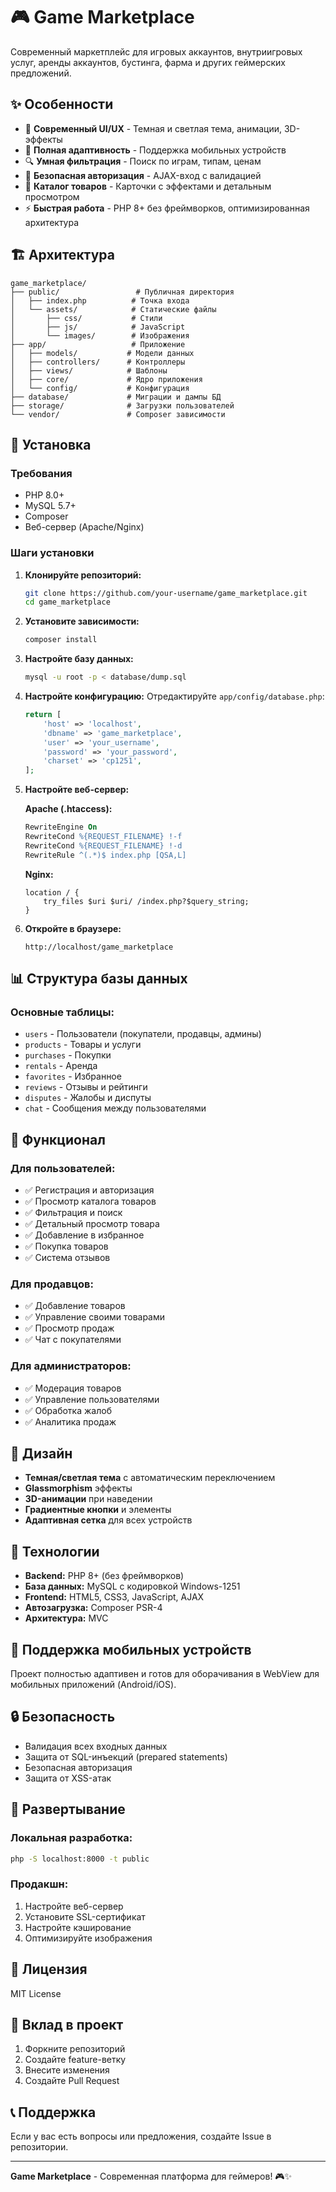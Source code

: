 # 🎮 Game Marketplace

Современный маркетплейс для игровых аккаунтов, внутриигровых услуг, аренды аккаунтов, бустинга, фарма и других геймерских предложений.

## ✨ Особенности

- 🎨 **Современный UI/UX** - Темная и светлая тема, анимации, 3D-эффекты
- 📱 **Полная адаптивность** - Поддержка мобильных устройств
- 🔍 **Умная фильтрация** - Поиск по играм, типам, ценам
- 🔐 **Безопасная авторизация** - AJAX-вход с валидацией
- 🛒 **Каталог товаров** - Карточки с эффектами и детальным просмотром
- ⚡ **Быстрая работа** - PHP 8+ без фреймворков, оптимизированная архитектура

## 🏗️ Архитектура

```
game_marketplace/
├── public/                 # Публичная директория
│   ├── index.php          # Точка входа
│   └── assets/            # Статические файлы
│       ├── css/           # Стили
│       ├── js/            # JavaScript
│       └── images/        # Изображения
├── app/                   # Приложение
│   ├── models/           # Модели данных
│   ├── controllers/      # Контроллеры
│   ├── views/            # Шаблоны
│   ├── core/             # Ядро приложения
│   └── config/           # Конфигурация
├── database/             # Миграции и дампы БД
├── storage/              # Загрузки пользователей
└── vendor/               # Composer зависимости
```

## 🚀 Установка

### Требования
- PHP 8.0+
- MySQL 5.7+
- Composer
- Веб-сервер (Apache/Nginx)

### Шаги установки

1. **Клонируйте репозиторий:**
   ```bash
   git clone https://github.com/your-username/game_marketplace.git
   cd game_marketplace
   ```

2. **Установите зависимости:**
   ```bash
   composer install
   ```

3. **Настройте базу данных:**
   ```bash
   mysql -u root -p < database/dump.sql
   ```

4. **Настройте конфигурацию:**
   Отредактируйте `app/config/database.php`:
   ```php
   return [
       'host' => 'localhost',
       'dbname' => 'game_marketplace',
       'user' => 'your_username',
       'password' => 'your_password',
       'charset' => 'cp1251',
   ];
   ```

5. **Настройте веб-сервер:**
   
   **Apache (.htaccess):**
   ```apache
   RewriteEngine On
   RewriteCond %{REQUEST_FILENAME} !-f
   RewriteCond %{REQUEST_FILENAME} !-d
   RewriteRule ^(.*)$ index.php [QSA,L]
   ```
   
   **Nginx:**
   ```nginx
   location / {
       try_files $uri $uri/ /index.php?$query_string;
   }
   ```

6. **Откройте в браузере:**
   ```
   http://localhost/game_marketplace
   ```

## 📊 Структура базы данных

### Основные таблицы:
- `users` - Пользователи (покупатели, продавцы, админы)
- `products` - Товары и услуги
- `purchases` - Покупки
- `rentals` - Аренда
- `favorites` - Избранное
- `reviews` - Отзывы и рейтинги
- `disputes` - Жалобы и диспуты
- `chat` - Сообщения между пользователями

## 🎯 Функционал

### Для пользователей:
- ✅ Регистрация и авторизация
- ✅ Просмотр каталога товаров
- ✅ Фильтрация и поиск
- ✅ Детальный просмотр товара
- ✅ Добавление в избранное
- ✅ Покупка товаров
- ✅ Система отзывов

### Для продавцов:
- ✅ Добавление товаров
- ✅ Управление своими товарами
- ✅ Просмотр продаж
- ✅ Чат с покупателями

### Для администраторов:
- ✅ Модерация товаров
- ✅ Управление пользователями
- ✅ Обработка жалоб
- ✅ Аналитика продаж

## 🎨 Дизайн

- **Темная/светлая тема** с автоматическим переключением
- **Glassmorphism** эффекты
- **3D-анимации** при наведении
- **Градиентные кнопки** и элементы
- **Адаптивная сетка** для всех устройств

## 🔧 Технологии

- **Backend:** PHP 8+ (без фреймворков)
- **База данных:** MySQL с кодировкой Windows-1251
- **Frontend:** HTML5, CSS3, JavaScript, AJAX
- **Автозагрузка:** Composer PSR-4
- **Архитектура:** MVC

## 📱 Поддержка мобильных устройств

Проект полностью адаптивен и готов для оборачивания в WebView для мобильных приложений (Android/iOS).

## 🔒 Безопасность

- Валидация всех входных данных
- Защита от SQL-инъекций (prepared statements)
- Безопасная авторизация
- Защита от XSS-атак

## 🚀 Развертывание

### Локальная разработка:
```bash
php -S localhost:8000 -t public
```

### Продакшн:
1. Настройте веб-сервер
2. Установите SSL-сертификат
3. Настройте кэширование
4. Оптимизируйте изображения

## 📝 Лицензия

MIT License

## 🤝 Вклад в проект

1. Форкните репозиторий
2. Создайте feature-ветку
3. Внесите изменения
4. Создайте Pull Request

## 📞 Поддержка

Если у вас есть вопросы или предложения, создайте Issue в репозитории.

---

**Game Marketplace** - Современная платформа для геймеров! 🎮✨
